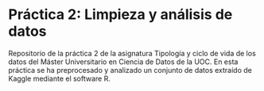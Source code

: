# Práctica 2: Limpieza y análisis de datos
Repositorio de la práctica 2 de la asignatura Tipología y ciclo de vida de los datos del Máster Universitario en Ciencia de Datos de la UOC. En esta práctica se ha preprocesado y analizado un conjunto de datos extraído de Kaggle mediante el software R.
